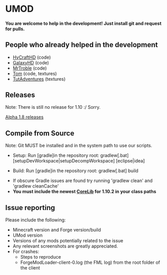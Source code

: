 <h1> UMOD</h1>
<h4>You are welcome to help in the development! Just install git and request for pulls.</h4>

<h2>People who already helped in the development</h2>

- <a href="http://github.com/HyCraftHD">HyCraftHD</a> (code)
- <a href="http://github.com/GalaxyHDm">GalaxyHD</a> (code)
- <a href="http://github.com/MrTroble">MrTroble</a> (code)
- <a href="http://github.com/tom2208">Tom</a> (code, textures)
- <a href="http://youtube.com/TutAdventures">TutAdventures</a> (textures)

<h2>Releases</h2>

Note: There is still no release for 1.10 :/ Sorry. 

<a href="https://github.com/HyCraftHD/UMOD/releases">Alpha 1.8 releases</a>

<h2>Compile from Source</h2>

Note: Git MUST be installed and in the system path to use our scripts.

  - <p>Setup: Run [gradle]in the repository root: gradlew[.bat] [setupDevWorkspace|setupDecompWorkspace] [eclipse|idea]</p>
  - <p>Build: Run [gradle]in the repository root: gradlew[.bat] build</p>
  - If obscure Gradle issues are found try running 'gradlew clean' and 'gradlew cleanCache'
  - <strong>You must include the newest <a href="https://www.hycrafthd.net/mods/corelib">CoreLib</a> for 1.10.2 in your class paths</strong>
  
<h2>Issue reporting</h2>

Please include the following:

  - Minecraft version and Forge version/build
  - UMod version
  - Versions of any mods potentially related to the issue
  - Any relevant screenshots are greatly appreciated.
  - For crashes:
    - Steps to reproduce
    - ForgeModLoader-client-0.log (the FML log) from the root folder of the client



